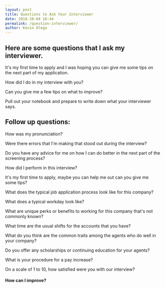 ```yaml
--- 
layout: post 
title: Questions to Ask Your Interviewer
date: 2018-10-04 16:44
permalink: /question-interviewer/ 
author: Kevin Olega 
--- 
```

## Here are some questions that I ask my interviewer.

It's my first time to apply and I was hoping you can give me some tips on the next part of my application.

How did I do in my interview with you? 

Can you give me a few tips on what to improve?

Pull out your notebook and prepare to write down what your interviewer says.

## Follow up questions:

How was my pronunciation?

Were there errors that I'm making that stood out during the interview?


Do you have any advice for me on how I can do better in the next part of the screening process?

How did I perform in this interview?

It's my first time to apply, maybe you can help me out can you give me some tips?

What does the typical job application process look like for this company?

What does a typical workday look like?

What are unique perks or benefits to working for this company that's not commonly known?

What time are the usual shifts for the accounts that you have?

What do you think are the common traits among the agents who do well in your company?

Do you offer any scholarships or continuing education for your agents?

What is your procedure for a pay increase?

On a scale of 1 to 10, how satisfied were you with our interview? 

#### How can I improve?
